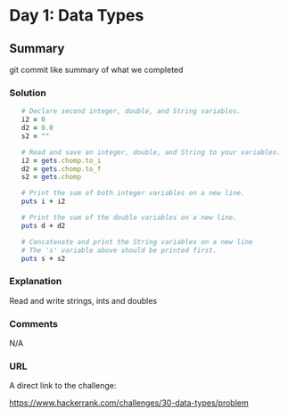 # Day 1: Data Types

## Summary
git commit like summary of what we completed

### Solution

```ruby
   # Declare second integer, double, and String variables.
   i2 = 0
   d2 = 0.0
   s2 = ""

   # Read and save an integer, double, and String to your variables.
   i2 = gets.chomp.to_i
   d2 = gets.chomp.to_f
   s2 = gets.chomp

   # Print the sum of both integer variables on a new line.
   puts i + i2

   # Print the sum of the double variables on a new line.
   puts d + d2

   # Concatenate and print the String variables on a new line
   # The 's' variable above should be printed first.
   puts s + s2
```

### Explanation
Read and write strings, ints and doubles

### Comments

N/A

### URL

A direct link to the challenge:

https://www.hackerrank.com/challenges/30-data-types/problem

